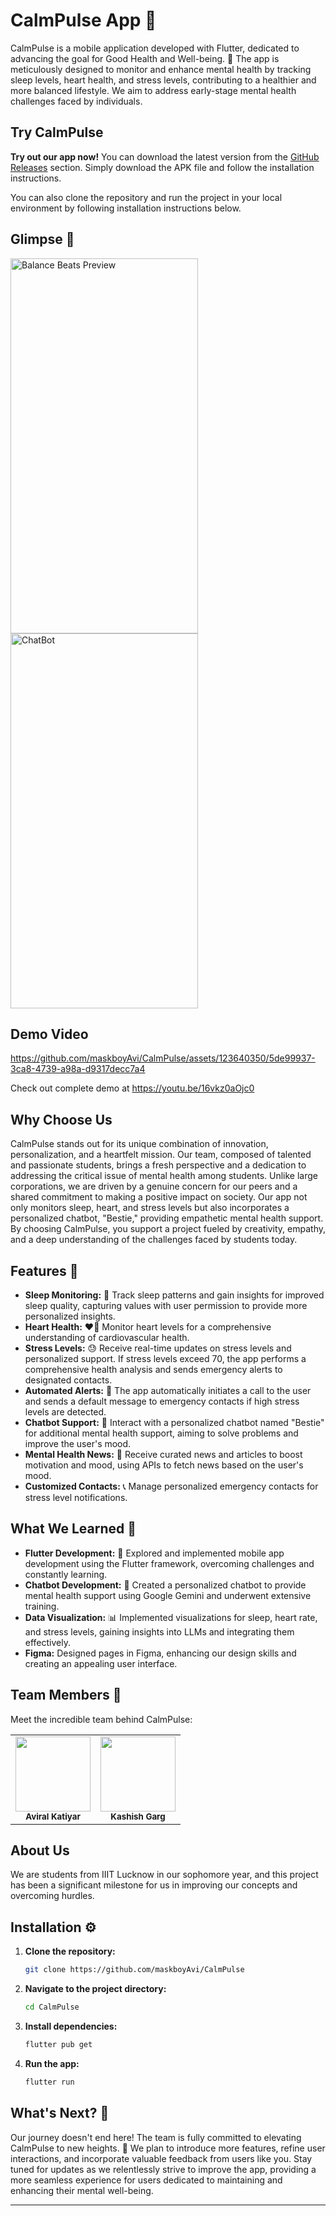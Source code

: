 # CalmPulse App 🌟

CalmPulse is a mobile application developed with Flutter, dedicated to advancing the goal for Good Health and Well-being. 🚀 The app is meticulously designed to monitor and enhance mental health by tracking sleep levels, heart health, and stress levels, contributing to a healthier and more balanced lifestyle. We aim to address early-stage mental health challenges faced by individuals.

## Try CalmPulse

**Try out our app now!** You can download the latest version from the [GitHub Releases](https://github.com/maskboyAvi/CalmPulse/releases/tag/v0.0.1) section. Simply download the APK file and follow the installation instructions.

You can also clone the repository and run the project in your local environment by following installation instructions below.

## Glimpse 📱

<img src="https://github.com/maskboyAvi/CalmPulse/assets/123640350/a5a114b8-8c4d-4196-9a60-60e73c5f5d1e" width="300px" height="600px" alt="Balance Beats Preview">
<img src="https://github.com/maskboyAvi/CalmPulse/assets/123640350/fe2ef913-3337-4d93-af89-96306641ea52" width="300px" height="600px" alt="ChatBot">

## Demo Video

https://github.com/maskboyAvi/CalmPulse/assets/123640350/5de99937-3ca8-4739-a98a-d9317decc7a4

Check out complete demo at https://youtu.be/16vkz0aOjc0

## Why Choose Us

CalmPulse stands out for its unique combination of innovation, personalization, and a heartfelt mission. Our team, composed of talented and passionate students, brings a fresh perspective and a dedication to addressing the critical issue of mental health among students. Unlike large corporations, we are driven by a genuine concern for our peers and a shared commitment to making a positive impact on society. Our app not only monitors sleep, heart, and stress levels but also incorporates a personalized chatbot, "Bestie," providing empathetic mental health support. By choosing CalmPulse, you support a project fueled by creativity, empathy, and a deep understanding of the challenges faced by students today.

## Features 🎉

- **Sleep Monitoring:** 🌙 Track sleep patterns and gain insights for improved sleep quality, capturing values with user permission to provide more personalized insights.
- **Heart Health:** ❤️‍🔥 Monitor heart levels for a comprehensive understanding of cardiovascular health.
- **Stress Levels:** 😓 Receive real-time updates on stress levels and personalized support. If stress levels exceed 70, the app performs a comprehensive health analysis and sends emergency alerts to designated contacts.
- **Automated Alerts:** 🚨 The app automatically initiates a call to the user and sends a default message to emergency contacts if high stress levels are detected.
- **Chatbot Support:** 🤖 Interact with a personalized chatbot named "Bestie" for additional mental health support, aiming to solve problems and improve the user's mood.
- **Mental Health News:** 📰 Receive curated news and articles to boost motivation and mood, using APIs to fetch news based on the user's mood.
- **Customized Contacts:** 📞 Manage personalized emergency contacts for stress level notifications.

## What We Learned 🧠

- **Flutter Development:** 💙 Explored and implemented mobile app development using the Flutter framework, overcoming challenges and constantly learning.
- **Chatbot Development:** 🤖 Created a personalized chatbot to provide mental health support using Google Gemini and underwent extensive training.
- **Data Visualization:** 📊 Implemented visualizations for sleep, heart rate, and stress levels, gaining insights into LLMs and integrating them effectively.
- **Figma:** Designed pages in Figma, enhancing our design skills and creating an appealing user interface.

## Team Members 👥
Meet the incredible team behind CalmPulse:

<table>
	<tr>
		<td align="center"><img src="https://i.imgur.com/QKfdOPT.png" width="120px" height="120px"><br /><sub><b>Aviral Katiyar</b></sub><br/><a href="https://github.com/maskboyAvi"></a></td>
		<td align="center"><img src="https://avatars.githubusercontent.com/u/123597196?v=4" objectFit:"cover" width="120px" height="120px"><br /><sub><b>Kashish Garg</b></sub><br/><a href="https://github.com/Celebi07"></a></td>		
	</tr>
</table>

## About Us 
We are students from IIIT Lucknow in our sophomore year, and this project has been a significant milestone for us in improving our concepts and overcoming hurdles.

## Installation ⚙️

1. **Clone the repository:**

    ```bash
    git clone https://github.com/maskboyAvi/CalmPulse
    ```

2. **Navigate to the project directory:**

    ```bash
    cd CalmPulse
    ```

3. **Install dependencies:**

    ```bash
    flutter pub get
    ```

4. **Run the app:**

    ```bash
    flutter run
    ```

## What's Next? 🚀

Our journey doesn't end here! The team is fully committed to elevating CalmPulse to new heights. 🌈 We plan to introduce more features, refine user interactions, and incorporate valuable feedback from users like you. Stay tuned for updates as we relentlessly strive to improve the app, providing a more seamless experience for users dedicated to maintaining and enhancing their mental well-being.

---
